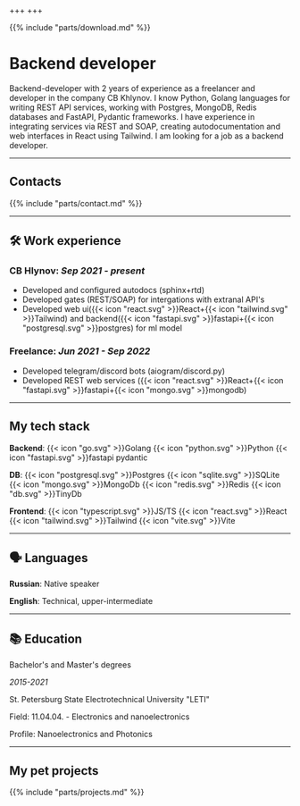 +++
+++

{{% include "parts/download.md" %}}

# Backend developer

Backend-developer with 2 years of experience as a freelancer and developer in the company CB Khlynov. I know Python, Golang languages for writing REST API services, working with Postgres, MongoDB, Redis databases and FastAPI, Pydantic frameworks. I have experience in integrating services via REST and SOAP, creating autodocumentation and web interfaces in React using Tailwind. I am looking for a job as a backend developer.

---

## Contacts

{{% include "parts/contact.md" %}}

---
## 🛠 Work experience

### CB Hlynov: _Sep 2021 - present_

- Developed and configured autodocs (sphinx+rtd)
- Developed gates (REST/SOAP) for intergations with extranal API's
- Developed web ui({{< icon "react.svg" >}}React+{{< icon "tailwind.svg" >}}Tailwind) and backend({{< icon "fastapi.svg" >}}fastapi+{{< icon "postgresql.svg" >}}postgres) for ml model

### Freelance: _Jun 2021 - Sep 2022_

- Developed telegram/discord bots (aiogram/discord.py)
- Developed REST web services ({{< icon "react.svg" >}}React+{{< icon "fastapi.svg" >}}fastapi+{{< icon "mongo.svg" >}}mongodb)
---

## My tech stack

**Backend**: {{< icon "go.svg" >}}Golang {{< icon "python.svg" >}}Python {{< icon "fastapi.svg" >}}fastapi pydantic

**DB**: {{< icon "postgresql.svg" >}}Postgres {{< icon "sqlite.svg" >}}SQLite {{< icon "mongo.svg" >}}MongoDb {{< icon "redis.svg" >}}Redis {{< icon "db.svg" >}}TinyDb

**Frontend**: {{< icon "typescript.svg" >}}JS/TS {{< icon "react.svg" >}}React {{< icon "tailwind.svg" >}}Tailwind {{< icon "vite.svg" >}}Vite

---

## 🗣 Languages

**Russian**: Native speaker

**English**: Technical, upper-intermediate

---

## 📚 Education

Bachelor's and Master's degrees

*2015-2021*

St. Petersburg State Electrotechnical University "LETI"

Field: 11.04.04. - Electronics and nanoelectronics

Profile: Nanoelectronics and Photonics

---

## My pet projects

{{% include "parts/projects.md" %}}
